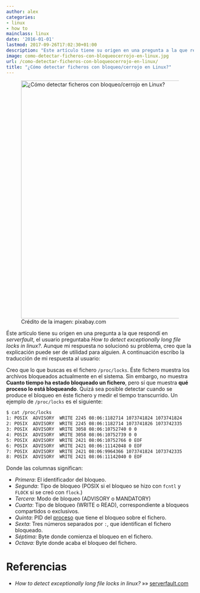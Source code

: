 ```yaml
---
author: alex
categories:
- linux
- how to
mainclass: linux
date: '2016-01-01'
lastmod: 2017-09-26T17:02:30+01:00
description: "Este artículo tiene su origen en una pregunta a la que respondí  en *serverfault*, el usuario preguntaba *How to detect exceptionally long file locks  in linux?*. Aunque mi respuesta no solucionó su problema, creo que la explicación  puede ser de utilidad para alguien. A continuación escribo la traducción de  mi respuesta al usuario"
image: como-detectar-ficheros-con-bloqueocerrojo-en-linux.jpg
url: /como-detectar-ficheros-con-bloqueocerrojo-en-linux/
title: "¿Cómo detectar ficheros con bloqueo/cerrojo en Linux?"
---
```


<figure>
    <a href="/img/como-detectar-ficheros-con-bloqueocerrojo-en-linux.jpg"><img sizes="(min-width: 640px) 640px, 100vw" on="tap:lightbox1" role="button" tabindex="0" layout="responsive" src="/img/como-detectar-ficheros-con-bloqueocerrojo-en-linux.jpg" title="¿Cómo detectar ficheros con bloqueo/cerrojo en Linux?" alt="¿Cómo detectar ficheros con bloqueo/cerrojo en Linux?" width="640px" height="640px" /></a>
    <span class="image-credit">Crédito de la imagen: pixabay.com</span>
</figure>

Éste artículo tiene su origen en una pregunta a la que respondí en *serverfault*, el usuario preguntaba *How to detect exceptionally long file locks in linux?*. Aunque mi respuesta no solucionó su problema, creo que la explicación puede ser de utilidad para alguien. A continuación escribo la traducción de mi respuesta al usuario:

Creo que lo que buscas es el fichero `/proc/locks`. Éste fichero muestra los archivos bloqueados actualmente en el sistema. Sin embargo, no muestra **Cuanto tiempo ha estado bloqueado un fichero**, pero sí que muestra **qué proceso lo está bloqueando**. Quizá sea posible detectar cuando se produce el bloqueo en éste fichero y medir el tiempo transcurrido. Un ejemplo de `/proc/locks` es el siguiente:

<!--more--><!--ad-->

```bash
$ cat /proc/locks
1: POSIX  ADVISORY  WRITE 2245 08:06:1182714 1073741824 1073741824
2: POSIX  ADVISORY  WRITE 2245 08:06:1182714 1073741826 1073742335
3: POSIX  ADVISORY  WRITE 3058 08:06:10752740 0 0
4: POSIX  ADVISORY  WRITE 3058 08:06:10752739 0 0
5: POSIX  ADVISORY  WRITE 2421 08:06:10752766 0 EOF
6: POSIX  ADVISORY  WRITE 2421 08:06:11142048 0 EOF
7: POSIX  ADVISORY  WRITE 2421 08:06:9964366 1073741824 1073742335
8: POSIX  ADVISORY  WRITE 2421 08:06:11142040 0 EOF

```

Donde las columnas significan:

* *Primera*: El identificador del bloqueo.
* *Segunda*: Tipo de bloqueo (POSIX si el bloqueo se hizo con `fcntl` y `FLOCK` si se creó con `flock`.)
* *Tercera*: Modo de bloqueo (ADVISORY o MANDATORY)
* *Cuarta*: Tipo de bloqueo (WRITE o READ), correspondiente a bloqueos compartidos o exclusivos.
* *Quinta*: PID del [proceso][1] que tiene el bloqueo sobre el fichero.
* *Sexta*: Tres números separados por `:`, que identifican el fichero bloqueado.
* *Séptima:* Byte donde comienza el bloqueo en el fichero.
* *Octava:* Byte donde acaba el bloqueo del fichero.

# Referencias

- *How to detect exceptionally long file locks in linux?* »» <a href="http://serverfault.com/a/593873/181098" target="_blank">serverfault.com</a>

 [1]: https://elbauldelprogramador.com/introduccion-los-procesos/ "Intro a los procesos"
